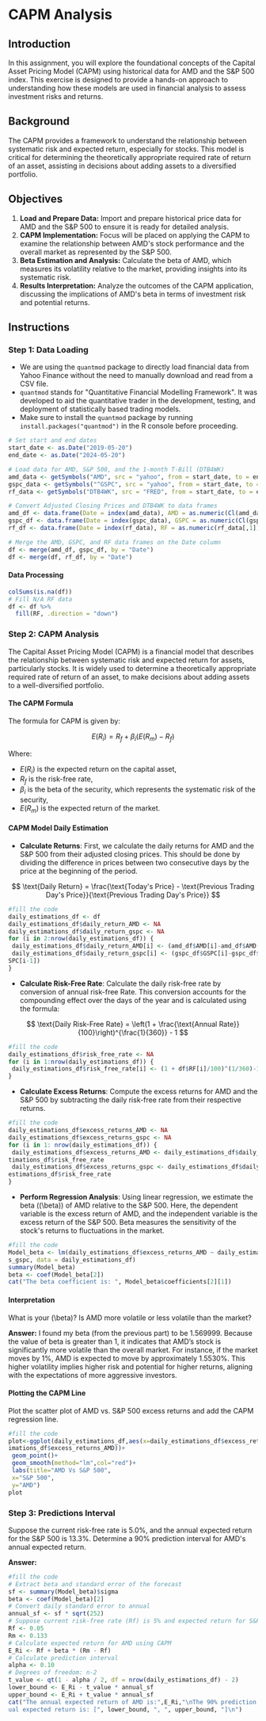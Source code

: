 
# CAPM Analysis

## Introduction

In this assignment, you will explore the foundational concepts of the Capital Asset Pricing Model (CAPM) using historical data for AMD and the S&P 500 index. This exercise is designed to provide a hands-on approach to understanding how these models are used in financial analysis to assess investment risks and returns.

## Background

The CAPM provides a framework to understand the relationship between systematic risk and expected return, especially for stocks. This model is critical for determining the theoretically appropriate required rate of return of an asset, assisting in decisions about adding assets to a diversified portfolio.

## Objectives

1. **Load and Prepare Data:** Import and prepare historical price data for AMD and the S&P 500 to ensure it is ready for detailed analysis.
2. **CAPM Implementation:** Focus will be placed on applying the CAPM to examine the relationship between AMD's stock performance and the overall market as represented by the S&P 500.
3. **Beta Estimation and Analysis:** Calculate the beta of AMD, which measures its volatility relative to the market, providing insights into its systematic risk.
4. **Results Interpretation:** Analyze the outcomes of the CAPM application, discussing the implications of AMD's beta in terms of investment risk and potential returns.

## Instructions

### Step 1: Data Loading

- We are using the `quantmod` package to directly load financial data from Yahoo Finance without the need to manually download and read from a CSV file.
- `quantmod` stands for "Quantitative Financial Modelling Framework". It was developed to aid the quantitative trader in the development, testing, and deployment of statistically based trading models.
- Make sure to install the `quantmod` package by running `install.packages("quantmod")` in the R console before proceeding.

```r
# Set start and end dates
start_date <- as.Date("2019-05-20")
end_date <- as.Date("2024-05-20")

# Load data for AMD, S&P 500, and the 1-month T-Bill (DTB4WK)
amd_data <- getSymbols("AMD", src = "yahoo", from = start_date, to = end_date, auto.assign = FALSE)
gspc_data <- getSymbols("^GSPC", src = "yahoo", from = start_date, to = end_date, auto.assign = FALSE)
rf_data <- getSymbols("DTB4WK", src = "FRED", from = start_date, to = end_date, auto.assign = FALSE)

# Convert Adjusted Closing Prices and DTB4WK to data frames
amd_df <- data.frame(Date = index(amd_data), AMD = as.numeric(Cl(amd_data)))
gspc_df <- data.frame(Date = index(gspc_data), GSPC = as.numeric(Cl(gspc_data)))
rf_df <- data.frame(Date = index(rf_data), RF = as.numeric(rf_data[,1]))  # Accessing the first column of rf_data

# Merge the AMD, GSPC, and RF data frames on the Date column
df <- merge(amd_df, gspc_df, by = "Date")
df <- merge(df, rf_df, by = "Date")
```

#### Data Processing 
```r
colSums(is.na(df))
# Fill N/A RF data
df <- df %>%
  fill(RF, .direction = "down") 
```

### Step 2: CAPM Analysis

The Capital Asset Pricing Model (CAPM) is a financial model that describes the relationship between systematic risk and expected return for assets, particularly stocks. It is widely used to determine a theoretically appropriate required rate of return of an asset, to make decisions about adding assets to a well-diversified portfolio.

#### The CAPM Formula
The formula for CAPM is given by:

$$
E(R_i) = R_f + \beta_i (E(R_m) - R_f)
$$

Where:

- $E(R_i)$ is the expected return on the capital asset,
- $R_f$ is the risk-free rate,
- $\beta_i$ is the beta of the security, which represents the systematic risk of the security,
- $E(R_m)$ is the expected return of the market.



#### CAPM Model Daily Estimation

- **Calculate Returns**: First, we calculate the daily returns for AMD and the S&P 500 from their adjusted closing prices. This should be done by dividing the difference in prices between two consecutive days by the price at the beginning of the period.
  
$$
\text{Daily Return} = \frac{\text{Today's Price} - \text{Previous Trading Day's Price}}{\text{Previous Trading Day's Price}}
$$

```r
#fill the code
daily_estimations_df <- df
daily_estimations_df$daily_return_AMD <- NA
daily_estimations_df$daily_return_gspc <- NA
for (i in 2:nrow(daily_estimations_df)) {
 daily_estimations_df$daily_return_AMD[i] <- (amd_df$AMD[i]-amd_df$AMD[i-1])/(amd_df$AMD[i1])
 daily_estimations_df$daily_return_gspc[i] <- (gspc_df$GSPC[i]-gspc_df$GSPC[i-1])/(gspc_df$G
SPC[i-1])
}
```

- **Calculate Risk-Free Rate**: Calculate the daily risk-free rate by conversion of annual risk-free Rate. This conversion accounts for the compounding effect over the days of the year and is calculated using the formula:
  
$$
\text{Daily Risk-Free Rate} = \left(1 + \frac{\text{Annual Rate}}{100}\right)^{\frac{1}{360}} - 1
$$

```r
#fill the code
daily_estimations_df$risk_free_rate <- NA
for (i in 1:nrow(daily_estimations_df)) {
 daily_estimations_df$risk_free_rate[i] <- (1 + df$RF[i]/100)^(1/360)-1
}
```


- **Calculate Excess Returns**: Compute the excess returns for AMD and the S&P 500 by subtracting the daily risk-free rate from their respective returns.

```r
#fill the code
daily_estimations_df$excess_returns_AMD <- NA
daily_estimations_df$excess_returns_gspc <- NA
for (i in 1: nrow(daily_estimations_df)) {
 daily_estimations_df$excess_returns_AMD <- daily_estimations_df$daily_return_AMD - daily_es
timations_df$risk_free_rate
 daily_estimations_df$excess_returns_gspc <- daily_estimations_df$daily_return_gspc - daily_
estimations_df$risk_free_rate
}
```


- **Perform Regression Analysis**: Using linear regression, we estimate the beta (\(\beta\)) of AMD relative to the S&P 500. Here, the dependent variable is the excess return of AMD, and the independent variable is the excess return of the S&P 500. Beta measures the sensitivity of the stock's returns to fluctuations in the market.

```r
#fill the code
Model_beta <- lm(daily_estimations_df$excess_returns_AMD ~ daily_estimations_df$excess_return
s_gspc, data = daily_estimations_df)
summary(Model_beta)
beta <- coef(Model_beta[2])
cat("The beta coefficient is: ", Model_beta$coefficients[2][1])
```


#### Interpretation

What is your \(\beta\)? Is AMD more volatile or less volatile than the market?

**Answer:**
I found my beta (from the previous part) to be 1.569999. Because the value of beta is greater than 1, it indicates that AMD’s stock is significantly more volatile than the overall market. For instance, if the market moves by 1%, AMD is expected to move by approximately 1.5530%. This higher volatility implies higher risk and potential for higher returns, aligning with the expectations of more aggressive investors.


#### Plotting the CAPM Line
Plot the scatter plot of AMD vs. S&P 500 excess returns and add the CAPM regression line.

```r
#fill the code
plot<-ggplot(daily_estimations_df,aes(x=daily_estimations_df$excess_returns_gspc, y=daily_est
imations_df$excess_returns_AMD))+
 geom_point()+
 geom_smooth(method="lm",col="red")+
 labs(title="AMD Vs S&P 500",
 x="S&P 500",
 y="AMD")
plot
```

### Step 3: Predictions Interval
Suppose the current risk-free rate is 5.0%, and the annual expected return for the S&P 500 is 13.3%. Determine a 90% prediction interval for AMD's annual expected return.



**Answer:**

```r
#fill the code
# Extract beta and standard error of the forecast
sf <- summary(Model_beta)$sigma
beta <- coef(Model_beta)[2]
# Convert daily standard error to annual
annual_sf <- sf * sqrt(252)
# Suppose current risk-free rate (Rf) is 5% and expected return for S&P 500 (Rm) is 13.3%
Rf <- 0.05
Rm <- 0.133
# Calculate expected return for AMD using CAPM
E_Ri <- Rf + beta * (Rm - Rf)
# Calculate prediction interval
alpha <- 0.10
# Degrees of freedom: n-2
t_value <- qt(1 - alpha / 2, df = nrow(daily_estimations_df) - 2)
lower_bound <- E_Ri - t_value * annual_sf
upper_bound <- E_Ri + t_value * annual_sf
cat("The annual expected return of AMD is:",E_Ri,"\nThe 90% prediction interval for AMD's ann
ual expected return is: [", lower_bound, ", ", upper_bound, "]\n")
```
